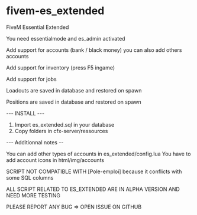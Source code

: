 # fivem-es_extended
FiveM Essential Extended

You need essentialmode and es_admin activated

Add support for accounts (bank / black money) you can also add others accounts

Add support for inventory (press F5 ingame)

Add support for jobs

Loadouts are saved in database and restored on spawn

Positions are saved in database and restored on spawn

--- INSTALL ---

1) Import es_extended.sql in your database
2) Copy folders in cfx-server/ressources

--- Additionnal notes --

You can add other types of accounts in es_extended/config.lua
You have to add account icons in html/img/accounts

SCRIPT NOT COMPATIBLE WITH [Pole-emploi] because it conflicts with some SQL columns

ALL SCRIPT RELATED TO ES_EXTENDED ARE IN ALPHA VERSION AND NEED MORE TESTING

PLEASE REPORT ANY BUG => OPEN ISSUE ON GITHUB
